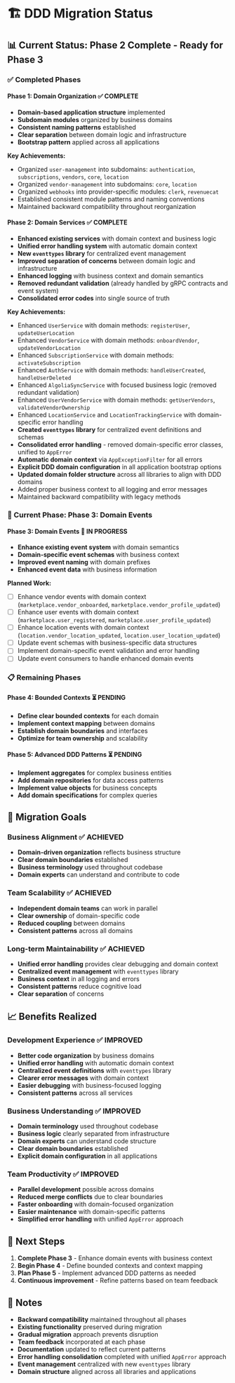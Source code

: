 # 🏗️ DDD Migration Status

## 📊 Current Status: **Phase 2 Complete - Ready for Phase 3**

### ✅ Completed Phases

#### **Phase 1: Domain Organization** ✅ COMPLETE

- **Domain-based application structure** implemented
- **Subdomain modules** organized by business domains
- **Consistent naming patterns** established
- **Clear separation** between domain logic and infrastructure
- **Bootstrap pattern** applied across all applications

**Key Achievements:**

- Organized `user-management` into subdomains: `authentication`, `subscriptions`, `vendors`, `core`, `location`
- Organized `vendor-management` into subdomains: `core`, `location`
- Organized `webhooks` into provider-specific modules: `clerk`, `revenuecat`
- Established consistent module patterns and naming conventions
- Maintained backward compatibility throughout reorganization

#### **Phase 2: Domain Services** ✅ COMPLETE

- **Enhanced existing services** with domain context and business logic
- **Unified error handling system** with automatic domain context
- **New `eventtypes` library** for centralized event management
- **Improved separation of concerns** between domain logic and infrastructure
- **Enhanced logging** with business context and domain semantics
- **Removed redundant validation** (already handled by gRPC contracts and event system)
- **Consolidated error codes** into single source of truth

**Key Achievements:**

- Enhanced `UserService` with domain methods: `registerUser`, `updateUserLocation`
- Enhanced `VendorService` with domain methods: `onboardVendor`, `updateVendorLocation`
- Enhanced `SubscriptionService` with domain methods: `activateSubscription`
- Enhanced `AuthService` with domain methods: `handleUserCreated`, `handleUserDeleted`
- Enhanced `AlgoliaSyncService` with focused business logic (removed redundant validation)
- Enhanced `UserVendorService` with domain methods: `getUserVendors`, `validateVendorOwnership`
- Enhanced `LocationService` and `LocationTrackingService` with domain-specific error handling
- **Created `eventtypes` library** for centralized event definitions and schemas
- **Consolidated error handling** - removed domain-specific error classes, unified to `AppError`
- **Automatic domain context** via `AppExceptionFilter` for all errors
- **Explicit DDD domain configuration** in all application bootstrap options
- **Updated domain folder structure** across all libraries to align with DDD domains
- Added proper business context to all logging and error messages
- Maintained backward compatibility with legacy methods

### 🚧 Current Phase: **Phase 3: Domain Events**

#### **Phase 3: Domain Events** 🔄 IN PROGRESS

- **Enhance existing event system** with domain semantics
- **Domain-specific event schemas** with business context
- **Improved event naming** with domain prefixes
- **Enhanced event data** with business information

**Planned Work:**

- [ ] Enhance vendor events with domain context (`marketplace.vendor_onboarded`, `marketplace.vendor_profile_updated`)
- [ ] Enhance user events with domain context (`marketplace.user_registered`, `marketplace.user_profile_updated`)
- [ ] Enhance location events with domain context (`location.vendor_location_updated`, `location.user_location_updated`)
- [ ] Update event schemas with business-specific data structures
- [ ] Implement domain-specific event validation and error handling
- [ ] Update event consumers to handle enhanced domain events

### 📋 Remaining Phases

#### **Phase 4: Bounded Contexts** ⏳ PENDING

- **Define clear bounded contexts** for each domain
- **Implement context mapping** between domains
- **Establish domain boundaries** and interfaces
- **Optimize for team ownership** and scalability

#### **Phase 5: Advanced DDD Patterns** ⏳ PENDING

- **Implement aggregates** for complex business entities
- **Add domain repositories** for data access patterns
- **Implement value objects** for business concepts
- **Add domain specifications** for complex queries

## 🎯 Migration Goals

### **Business Alignment** ✅ ACHIEVED

- **Domain-driven organization** reflects business structure
- **Clear domain boundaries** established
- **Business terminology** used throughout codebase
- **Domain experts** can understand and contribute to code

### **Team Scalability** ✅ ACHIEVED

- **Independent domain teams** can work in parallel
- **Clear ownership** of domain-specific code
- **Reduced coupling** between domains
- **Consistent patterns** across all domains

### **Long-term Maintainability** ✅ ACHIEVED

- **Unified error handling** provides clear debugging and domain context
- **Centralized event management** with `eventtypes` library
- **Business context** in all logging and errors
- **Consistent patterns** reduce cognitive load
- **Clear separation** of concerns

## 📈 Benefits Realized

### **Development Experience** ✅ IMPROVED

- **Better code organization** by business domains
- **Unified error handling** with automatic domain context
- **Centralized event definitions** with `eventtypes` library
- **Clearer error messages** with domain context
- **Easier debugging** with business-focused logging
- **Consistent patterns** across all services

### **Business Understanding** ✅ IMPROVED

- **Domain terminology** used throughout codebase
- **Business logic** clearly separated from infrastructure
- **Domain experts** can understand code structure
- **Clear domain boundaries** established
- **Explicit domain configuration** in all applications

### **Team Productivity** ✅ IMPROVED

- **Parallel development** possible across domains
- **Reduced merge conflicts** due to clear boundaries
- **Faster onboarding** with domain-focused organization
- **Easier maintenance** with domain-specific patterns
- **Simplified error handling** with unified `AppError` approach

## 🚀 Next Steps

1. **Complete Phase 3** - Enhance domain events with business context
2. **Begin Phase 4** - Define bounded contexts and context mapping
3. **Plan Phase 5** - Implement advanced DDD patterns as needed
4. **Continuous improvement** - Refine patterns based on team feedback

## 📝 Notes

- **Backward compatibility** maintained throughout all phases
- **Existing functionality** preserved during migration
- **Gradual migration** approach prevents disruption
- **Team feedback** incorporated at each phase
- **Documentation** updated to reflect current patterns
- **Error handling consolidation** completed with unified `AppError` approach
- **Event management** centralized with new `eventtypes` library
- **Domain structure** aligned across all libraries and applications
